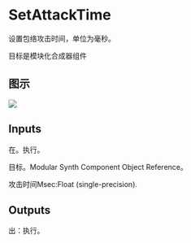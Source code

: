 # SetAttackTime

设置包络攻击时间，单位为毫秒。

目标是模块化合成器组件

## 图示

![]($-20221218-21070158.png)

## Inputs

在。执行。

目标。Modular Synth Component Object Reference。

攻击时间Msec:Float (single-precision).  

## Outputs

出：执行。
